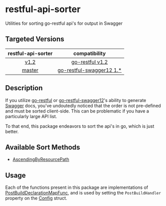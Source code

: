 # restful-api-sorter
Utilities for sorting go-restful api's for output in Swagger

## Targeted Versions

| restful-api-sorter | compatibility |
| :---: | :---: |
| [v1.2](https://github.com/myENA/restful-api-sorter/tree/v1.2) | [go-restful v1.2](https://github.com/emicklei/go-restful/tree/v1.2) |
| [master](https://github.com/myENA/restful-api-sorter/tree/master) | [go-restful-swagger12 1.*](https://github.com/emicklei/go-restful-swagger12/tree/1.0.1) |

## Description

If you utilize [go-restful](https://github.com/emicklei/go-restful) or [go-restful-swagger12](https://github.com/emicklei/go-restful-swagger12)'s ability to generate [Swagger](http://swagger.io/)
docs, you've undoutedly noticed that the order is not pre-defined and must be sorted client-side.  This can be
problematic if you have a particularly large API list.

To that end, this package endeavors to sort the api's in go, which is just better.

## Available Sort Methods

- [AscendingByResourcePath](./sorters.go#L8)

## Usage

Each of the functions present in this package are implementations of 
[PostBuildDeclarationMapFunc](https://github.com/emicklei/go-restful-swagger12/blob/1.0.1/config.go#L11), and is used
by setting the `PostBuildHandler` property on the 
[Config](https://github.com/emicklei/go-restful-swagger12/blob/1.0.1/config.go#L20) struct.
